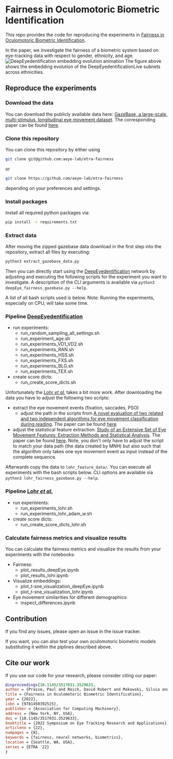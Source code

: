 # Fairness in Oculomotoric Biometric Identification
This repo provides the code for reproducing the experiments in [Fairness in Oculomotoric Biometric Identification](https://doi.org/10.1145/3517031.3529633).

In the paper, we investigate the fairness of a biometric system based on eye-tracking data with respect to gender, ethnicity, and age.
![DeepEyedentification embedding evolution animation](https://user-images.githubusercontent.com/43832476/170812609-cb6d8b5a-cfc1-4e03-928a-b39596871229.gif)
The figure above shows the embedding evolution of the DeepEyedentificationLive subnets across ethnicities.


## Reproduce the experiments

### Download the data
You can download the publicly available data here: [GazeBase, a large-scale, multi-stimulus, longitudinal eye movement dataset](https://figshare.com/articles/dataset/GazeBase_Data_Repository/12912257). The corresponding paper can be found [here](https://www.nature.com/articles/s41597-021-00959-y).

### Clone this repository 
You can clone this repository by either using 
```bash
git clone git@github.com:aeye-lab/etra-fairness
```
or 
```bash
git clone https://github.com/aeye-lab/etra-fairness
```
depending on your preferences and settings.

### Install packages
Install all required python packages via:
```bash
pip install -r requirements.txt
```
### Extract data
After moving the zipped gazebase data download in the first step into the repository, extract all files by executing:
```bash
python3 extract_gazebase_data.py
```

Then you can directly start using the [DeepEyedentification](https://ecmlpkdd2019.org/downloads/paper/231.pdf) network by adjusting and executing the following scripts for the experiment you want to investigate. A description of the CLI arguments is available via `python3 deepEye_fairness_gazebase.py --help`.

A list of all bash scripts used is below. Note: Running the experiments, especially on CPU, will take some time.
### Pipeline [DeepEyedentification](https://ieeexplore.ieee.org/abstract/document/9555831)
* run experiments:
    * run_random_sampling_all_settings.sh
    * run_experiment_age.sh
    * run_experiments_VD1_VD2.sh
    * run_experiments_RAN.sh
    * run_experiments_HSS.sh
    * run_experiments_FXS.sh
    * run_experiments_BLG.sh
    * run_experiments_TEX.sh
* create score dicts:
    * run_create_score_dicts.sh

Unfortunately the [Lohr _et al._](https://ieeexplore.ieee.org/document/9304859) takes a bit more work. After downloading the data you have to adjust the following two scripts:
* extract the eye movement events (fixation, saccades, PSO)
    * adjust the path in the scripts from  [A novel evaluation of two related and two independent algorithms for eye movement classification during reading](https://digital.library.txstate.edu/handle/10877/6874). The paper can be found [here](https://link.springer.com/epdf/10.3758/s13428-018-1050-7).
* adjust the statistical feature extraction: [Study of an Extensive Set of Eye Movement Features: Extraction Methods and Statistical Analysis](https://digital.library.txstate.edu/handle/10877/6904). The paper can be found [here](https://pubmed.ncbi.nlm.nih.gov/33828682/). Note, you don't only have to adjust the script to match your data path (the data created by MNH) but also such that the algorithm only takes one eye movement event as input instead of the complete sequence.

Afterwards copy the data to `lohr_feature_data/`. You can execute all experiments with the bash scripts below. CLI options are available via  `python3 lohr_fairness_gazebase.py --help`.
### Pipeline [Lohr _et al._](https://ieeexplore.ieee.org/document/9304859)
* run experiments:
    * run_experiments_lohr.sh
    * run_experiments_lohr_adam_w.sh
* create score dicts:
    * run_create_score_dicts_lohr.sh

### Calculate fairness metrics and visualize results
You can calculate the fairness metrics and visualize the results from your experiments with the notebooks: 
* Fairness:
    * plot_results_deepEye.ipynb
    * plot_results_lohr.ipynb
* Visualize embeddings:
    * plot_t-sne_visualization_deepEye.ipynb
    * plot_t-sne_visualization_lohr.ipynb
* Eye movement similarities for different demographics:
    * inspect_differences.ipynb

## Contribution
If you find any issues, please open an issue in the issue tracker.

If you want, you can also test your own oculomotoric biometric models substituting it within the piplines described above. 


## Cite our work
If you use our code for your research, please consider citing our paper:

```bibtex
@inproceedings{10.1145/3517031.3529633,
author = {Prasse, Paul and Reich, David Robert and Makowski, Silvia and J\"{a}ger, Lena A. and Scheffer, Tobias},
title = {Fairness in Oculomotoric Biometric Identification},
year = {2022},
isbn = {9781450392525},
publisher = {Association for Computing Machinery},
address = {New York, NY, USA},
doi = {10.1145/3517031.3529633},
booktitle = {2022 Symposium on Eye Tracking Research and Applications},
articleno = {22},
numpages = {8},
keywords = {fairness, neural networks, biometrics},
location = {Seattle, WA, USA},
series = {ETRA '22}
}
```
